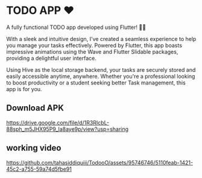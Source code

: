 # TODO APP ❤️
A fully functional TODO app developed using Flutter! 🚀📱

With a sleek and intuitive design, I've created a seamless experience to help you manage your tasks effectively. Powered by Flutter, this app boasts impressive animations using the Wave and Flutter Slidable packages, providing a delightful user interface.

Using Hive as the local storage backend, your tasks are securely stored and easily accessible anytime, anywhere. Whether you're a professional looking to boost productivity or a student seeking better Task management, this app is for you. 

## Download APK
https://drive.google.com/file/d/1R3RIcbL-88sph_m5JHX95P9_la8aye9p/view?usp=sharing

## working video
https://github.com/tahasiddiquiii/TodooO/assets/95746746/5110feab-1421-45c2-a755-59a74d5fbe91
